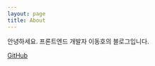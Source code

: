```yaml
---
layout: page
title: About
---
```


<p class="message">
  안녕하세요. 프론트엔드 개발자 이동호의 블로그입니다.
</p>

[GitHub](https://github.com/rustandbone)
